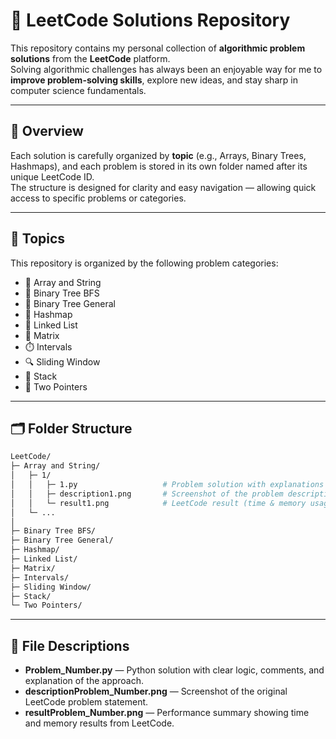 # 🧮 LeetCode Solutions Repository  

This repository contains my personal collection of **algorithmic problem solutions** from the **LeetCode** platform.  
Solving algorithmic challenges has always been an enjoyable way for me to **improve problem-solving skills**, explore new ideas, and stay sharp in computer science fundamentals.  

---

## 🧭 Overview  

Each solution is carefully organized by **topic** (e.g., Arrays, Binary Trees, Hashmaps), and each problem is stored in its own folder named after its unique LeetCode ID.  
The structure is designed for clarity and easy navigation — allowing quick access to specific problems or categories.  

---

## 🧩 Topics

This repository is organized by the following problem categories:

- 🧮 Array and String  
- 🌳 Binary Tree BFS  
- 🌲 Binary Tree General  
- 🧠 Hashmap  
- 🔗 Linked List  
- 🧭 Matrix  
- ⏱️ Intervals  
- 🔍 Sliding Window  
- 🧱 Stack  
- 🎯 Two Pointers 

---

## 🗂️ Folder Structure  

```bash
LeetCode/
├─ Array and String/
│   ├─ 1/
│   │   ├─ 1.py                   # Problem solution with explanations
│   │   ├─ description1.png       # Screenshot of the problem description
│   │   └─ result1.png            # LeetCode result (time & memory usage)
│   └─ ...
│
├─ Binary Tree BFS/
├─ Binary Tree General/
├─ Hashmap/
├─ Linked List/
├─ Matrix/
├─ Intervals/
├─ Sliding Window/
├─ Stack/
└─ Two Pointers/
```
---

## 📘 File Descriptions

- **Problem_Number.py** — Python solution with clear logic, comments, and explanation of the approach.  
- **descriptionProblem_Number.png** — Screenshot of the original LeetCode problem statement.  
- **resultProblem_Number.png** — Performance summary showing time and memory results from LeetCode.
